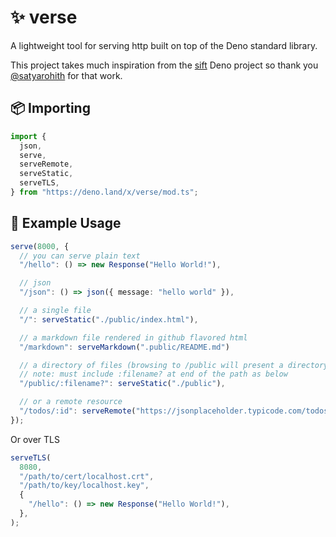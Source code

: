 # ✨ verse

A lightweight tool for serving http built on top of the Deno standard library.

This project takes much inspiration from the
[sift](https://github.com/satyarohith/sift) Deno project so thank you
[@satyarohith](https://github.com/satyarohith) for that work.

## 📦 Importing

```typescript
import {
  json,
  serve,
  serveRemote,
  serveStatic,
  serveTLS,
} from "https://deno.land/x/verse/mod.ts";
```

## 📖 Example Usage

```typescript
serve(8000, {
  // you can serve plain text
  "/hello": () => new Response("Hello World!"),

  // json
  "/json": () => json({ message: "hello world" }),

  // a single file
  "/": serveStatic("./public/index.html"),

  // a markdown file rendered in github flavored html
  "/markdown": serveMarkdown(".public/README.md")

  // a directory of files (browsing to /public will present a directory listing page)
  // note: must include :filename? at end of the path as below
  "/public/:filename?": serveStatic("./public"),

  // or a remote resource
  "/todos/:id": serveRemote("https://jsonplaceholder.typicode.com/todos/:id"),
});
```

Or over TLS

```typescript
serveTLS(
  8080,
  "/path/to/cert/localhost.crt",
  "/path/to/key/localhost.key",
  {
    "/hello": () => new Response("Hello World!"),
  },
);
```
